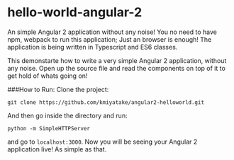 # hello-world-angular-2
An simple Angular 2 application without any noise! You no need to have npm, webpack to run this application; Just an browser is enough! 
The application is being written in Typescript and ES6 classes. 

This demonstarte how to write a very simple Angular 2 application, without any noise. Open up the source file and read the components on top of 
it to get hold of whats going on!


###How to Run:
Clone the project:

```
git clone https://github.com/kmiyatake/angular2-helloworld.git
```

And then go inside the directory and run:

```
python -m SimpleHTTPServer
```

and go to `localhost:3000`. Now you will be seeing your Angular 2 application live! As simple as that.



